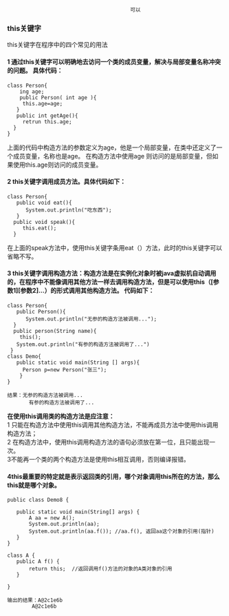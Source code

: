											可以
### this关键字
this关键字在程序中的四个常见的用法
#### 1 通过this关键字可以明确地去访问一个类的成员变量，解决与局部变量名称冲突的问题。 具体代码：
```
class Person{
    ing age;
    public Person( int age ){
     this.age=age;
   }
   public int getAge(){
     retrun this.age;
  }
}
```
上面的代码中构造方法的参数定义为age，他是一个局部变量，在类中还定义了一个成员变量，名称也是age。 在构造方法中使用age 则访问的是局部变量，但如果使用this.age则访问的成员变量。

#### 2 this关键字调用成员方法。具体代码如下：
```
class Person{
   public void eat(){
      System.out.println("吃东西");
   }
  public void speak(){
     this.eat();
  }
  ```
 在上面的speak方法中，使用this关键字条用eat（）方法，此时的this关键字可以省略不写。

#### 3 this关键字调用构造方法：构造方法是在实例化对象时被java虚拟机自动调用的，在程序中不能像调用其他方法一样去调用构造方法，但是可以使用this（[参数1][参数2]...）的形式调用其他构造方法。 代码如下：
 ```
 class Person{
    public Person(){
       System.out.println("无参的构造方法被调用...");
   }
   public person(String name){
     this();
    System.out.println("有参的构造方法被调用了...")
  }
class Demo{
    public static void main(String [] args){
      Person p=new Person("张三");
     }
 }
```
	结果：无参的构造方法被调用...
	       有参的构造方法被调用了...
**在使用this调用类的构造方法是应注意：**
 <br> 1 只能在构造方法中使用this调用其他构造方法，不能再成员方法中使用this调用构造方法；
 <br> 2 在构造方法中，使用this调用构造方法的语句必须放在第一位，且只能出现一次。
  <br>3不能再一个类的两个构造方法是使用this相互调用，否则编译报错。
 

#### 4this最重要的特定就是表示返回类的引用，哪个对象调用this所在的方法，那么this就是哪个对象。
```
public class Demo8 {

   public static void main(String[] args) {
       A aa = new A();
       System.out.println(aa);
       System.out.println(aa.f()); //aa.f(), 返回aa这个对象的引用(指针)
   }   
}
 
class A { 
   public A f() {
       return this;  //返回调用f()方法的对象的A类对象的引用
   }   

}
```
	输出的结果：A@2c1e6b
		    A@2c1e6b   
			
			
